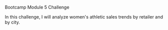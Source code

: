 Bootcamp Module 5 Challenge

In this challenge, I will analyze women's athletic sales trends by retailer and by city. 
